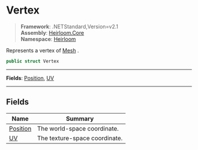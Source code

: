 # Vertex

> **Framework**: .NETStandard,Version=v2.1  
> **Assembly**: [Heirloom.Core][0]  
> **Namespace**: [Heirloom][0]  

Represents a vertex of [Mesh][1] .

```cs
public struct Vertex
```

--------------------------------------------------------------------------------

**Fields**: [Position][2], [UV][3]

--------------------------------------------------------------------------------

## Fields

| Name          | Summary                       |
|---------------|-------------------------------|
| [Position][2] | The world-space coordinate.   |
| [UV][3]       | The texture-space coordinate. |

[0]: ..\Heirloom.Core.md
[1]: Heirloom.Mesh.md
[2]: Heirloom.Vertex.Position.md
[3]: Heirloom.Vertex.UV.md
